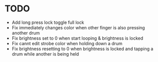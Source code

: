 # TODO

- Add long press lock toggle full lock
- Fix immediately changes color when other finger is also pressing another drum
- Fix brightness set to 0 when start looping & brightness is locked
- Fix cannt edit strobe color when holding down a drum
- Fix brightness resetting to 0 when brightness is locked and tapping a drum while another is being held